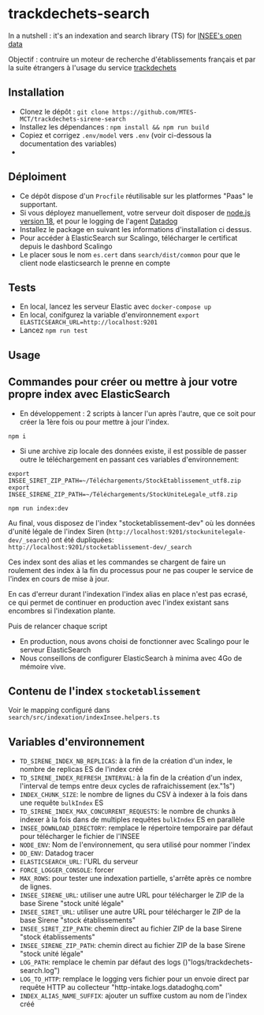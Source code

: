 # trackdechets-search

In a nutshell : it's an indexation and search library (TS) for [INSEE's open data](https://www.insee.fr/fr/information/1896441)

Objectif : contruire un moteur de recherche d'établissements français et par la suite étrangers à l'usage du service [trackdechets](https://github.com/MTES-MCT/trackdechets/)

## Installation

- Clonez le dépôt : `git clone https://github.com/MTES-MCT/trackdechets-sirene-search`
- Installez les dépendances : `npm install && npm run build`
- Copiez et corrigez `.env/model` vers `.env` (voir ci-dessous la documentation des variables)
- 

## Déploiment

- Ce dépôt dispose d'un `Procfile` réutilisable sur les platformes "Paas" le supportant.
- Si vous déployez manuellement, votre serveur doit disposer de [node.js version 18](https://nodejs.org/en/download/), et pour le logging de l'agent [Datadog](https://docs.datadoghq.com/fr/getting_started/agent/)
- Installez le package en suivant les informations d'installation ci dessus.
- Pour accéder à ElasticSearch sur Scalingo, télécharger le certificat depuis le dashbord Scalingo
- Le placer sous le nom `es.cert` dans `search/dist/common` pour que le client node elasticsearch le prenne en compte

## Tests

- En local, lancez les serveur Elastic avec `docker-compose up`
- En local, conifgurez la variable d'environnement `export ELASTICSEARCH_URL=http://localhost:9201`
- Lancez `npm run test`

## Usage

## Commandes pour créer ou mettre à jour votre propre index avec ElasticSearch

- En développement : 2 scripts à lancer l'un après l'autre, que ce soit pour créer la 1ère fois ou pour mettre à jour l'index.

```
npm i
```

- Si une archive zip locale des données existe, il est possible de passer outre le téléchargement en passant ces variables d'environnement:

```
export INSEE_SIRET_ZIP_PATH=~/Téléchargements/StockEtablissement_utf8.zip
export INSEE_SIRENE_ZIP_PATH=~/Téléchargements/StockUniteLegale_utf8.zip
```

```
npm run index:dev
```

Au final, vous disposez de l'index "stocketablissement-dev" où les données d'unité légale de l'index Siren (`http://localhost:9201/stockunitelegale-dev/_search`) ont été dupliquées:
`http://localhost:9201/stocketablissement-dev/_search`

Ces index sont des alias et les commandes se chargent de faire un roulement des index à la fin du processus pour ne pas couper le service de l'index en cours de mise à jour.

En cas d'erreur durant l'indexation l'index alias en place n'est pas ecrasé, ce qui permet de continuer en production avec l'index existant sans encombres si l'indexation plante.

Puis de relancer chaque script

- En production, nous avons choisi de fonctionner avec Scalingo pour le serveur ElasticSearch
- Nous conseillons de configurer ElasticSearch à minima avec 4Go de mémoire vive.

## Contenu de l'index `stocketablissement`


Voir le mapping configuré dans `search/src/indexation/indexInsee.helpers.ts`

## Variables d'environnement

- `TD_SIRENE_INDEX_NB_REPLICAS`: à la fin de la création d'un index, le nombre de replicas ES de l'index créé
- `TD_SIRENE_INDEX_REFRESH_INTERVAL`: à la fin de la création d'un index, l'interval de temps entre deux cycles de rafraichissement (ex."1s")
- `INDEX_CHUNK_SIZE`: le nombre de lignes du CSV à indexer à la fois dans une requête `bulkIndex` ES
- `TD_SIRENE_INDEX_MAX_CONCURRENT_REQUESTS`: le nombre de chunks à indexer à la fois dans de multiples requêtes `bulkIndex` ES en parallèle
- `INSEE_DOWNLOAD_DIRECTORY`: remplace le répertoire temporaire par défaut pour télécharger le fichier de l'INSEE
- `NODE_ENV`: Nom de l'environnement, qu sera utilisé pour nommer l'index
- `DD_ENV`: Datadog tracer
- `ELASTICSEARCH_URL`: l'URL du serveur
- `FORCE_LOGGER_CONSOLE`: forcer 
- `MAX_ROWS`: pour tester une indexation partielle, s'arrête après ce nombre de lignes.
- `INSEE_SIRENE_URL`: utiliser une autre URL pour télécharger le ZIP de la base Sirene "stock unité légale"
- `INSEE_SIRET_URL`: utiliser une autre URL pour télécharger le ZIP de la base Sirene "stock établissements"
- `INSEE_SIRET_ZIP_PATH`: chemin direct au fichier ZIP de la base Sirene "stock établissements"
- `INSEE_SIRENE_ZIP_PATH`: chemin direct au fichier ZIP de la base Sirene "stock unité légale"
- `LOG_PATH`: remplace le chemin par défaut des logs ()"logs/trackdechets-search.log")
- `LOG_TO_HTTP`: remplace le logging vers fichier pour un envoie direct par requête HTTP au collecteur "http-intake.logs.datadoghq.com"
- `INDEX_ALIAS_NAME_SUFFIX`: ajouter un suffixe custom
 au nom de l'index créé
